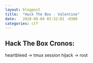 ```yaml
---
layout: blogpost
title:  "Hack The Box - Valentine" 
date:   2020-08-04 03:32:01 -0300
categories: ctf
---
```

## Hack The Box Cronos: 
heartbleed -> tmux session hijack -> root

<object data="{{ '/assets/pdfs/HTB/valentine.pdf' }}" width="700" height="1000" type='application/pdf'></object>
